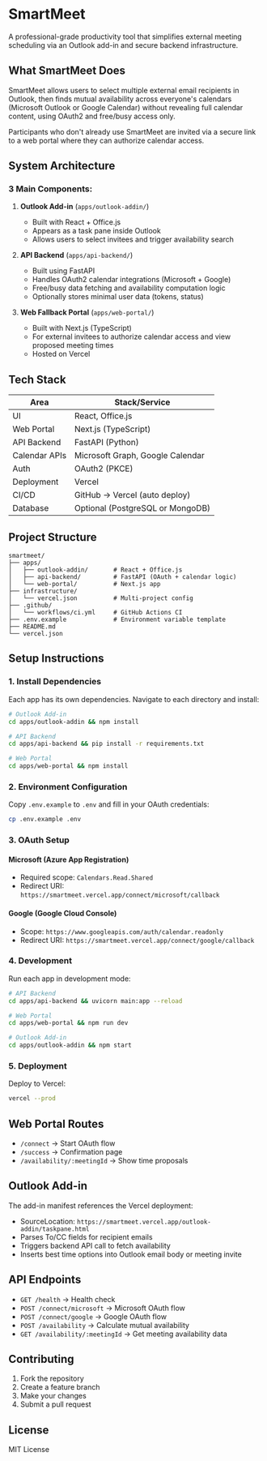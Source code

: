 # SmartMeet

A professional-grade productivity tool that simplifies external meeting scheduling via an Outlook add-in and secure backend infrastructure.

## What SmartMeet Does

SmartMeet allows users to select multiple external email recipients in Outlook, then finds mutual availability across everyone's calendars (Microsoft Outlook or Google Calendar) without revealing full calendar content, using OAuth2 and free/busy access only.

Participants who don't already use SmartMeet are invited via a secure link to a web portal where they can authorize calendar access.

## System Architecture

### 3 Main Components:

1. **Outlook Add-in** (`apps/outlook-addin/`)

   - Built with React + Office.js
   - Appears as a task pane inside Outlook
   - Allows users to select invitees and trigger availability search

2. **API Backend** (`apps/api-backend/`)

   - Built using FastAPI
   - Handles OAuth2 calendar integrations (Microsoft + Google)
   - Free/busy data fetching and availability computation logic
   - Optionally stores minimal user data (tokens, status)

3. **Web Fallback Portal** (`apps/web-portal/`)
   - Built with Next.js (TypeScript)
   - For external invitees to authorize calendar access and view proposed meeting times
   - Hosted on Vercel

## Tech Stack

| Area          | Stack/Service                    |
| ------------- | -------------------------------- |
| UI            | React, Office.js                 |
| Web Portal    | Next.js (TypeScript)             |
| API Backend   | FastAPI (Python)                 |
| Calendar APIs | Microsoft Graph, Google Calendar |
| Auth          | OAuth2 (PKCE)                    |
| Deployment    | Vercel                           |
| CI/CD         | GitHub → Vercel (auto deploy)    |
| Database      | Optional (PostgreSQL or MongoDB) |

## Project Structure

```
smartmeet/
├── apps/
│   ├── outlook-addin/       # React + Office.js
│   ├── api-backend/         # FastAPI (OAuth + calendar logic)
│   └── web-portal/          # Next.js app
├── infrastructure/
│   └── vercel.json          # Multi-project config
├── .github/
│   └── workflows/ci.yml     # GitHub Actions CI
├── .env.example             # Environment variable template
├── README.md
└── vercel.json
```

## Setup Instructions

### 1. Install Dependencies

Each app has its own dependencies. Navigate to each directory and install:

```bash
# Outlook Add-in
cd apps/outlook-addin && npm install

# API Backend
cd apps/api-backend && pip install -r requirements.txt

# Web Portal
cd apps/web-portal && npm install
```

### 2. Environment Configuration

Copy `.env.example` to `.env` and fill in your OAuth credentials:

```bash
cp .env.example .env
```

### 3. OAuth Setup

#### Microsoft (Azure App Registration)

- Required scope: `Calendars.Read.Shared`
- Redirect URI: `https://smartmeet.vercel.app/connect/microsoft/callback`

#### Google (Google Cloud Console)

- Scope: `https://www.googleapis.com/auth/calendar.readonly`
- Redirect URI: `https://smartmeet.vercel.app/connect/google/callback`

### 4. Development

Run each app in development mode:

```bash
# API Backend
cd apps/api-backend && uvicorn main:app --reload

# Web Portal
cd apps/web-portal && npm run dev

# Outlook Add-in
cd apps/outlook-addin && npm start
```

### 5. Deployment

Deploy to Vercel:

```bash
vercel --prod
```

## Web Portal Routes

- `/connect` → Start OAuth flow
- `/success` → Confirmation page
- `/availability/:meetingId` → Show time proposals

## Outlook Add-in

The add-in manifest references the Vercel deployment:

- SourceLocation: `https://smartmeet.vercel.app/outlook-addin/taskpane.html`
- Parses To/CC fields for recipient emails
- Triggers backend API call to fetch availability
- Inserts best time options into Outlook email body or meeting invite

## API Endpoints

- `GET /health` → Health check
- `POST /connect/microsoft` → Microsoft OAuth flow
- `POST /connect/google` → Google OAuth flow
- `POST /availability` → Calculate mutual availability
- `GET /availability/:meetingId` → Get meeting availability data

## Contributing

1. Fork the repository
2. Create a feature branch
3. Make your changes
4. Submit a pull request

## License

MIT License
